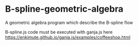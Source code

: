 # B-spline-geometric-algebra
A geometric algebra program which describe the B-spline flow

B-spline.js code must be executed with ganja.js here https://enkimute.github.io/ganja.js/examples/coffeeshop.html
